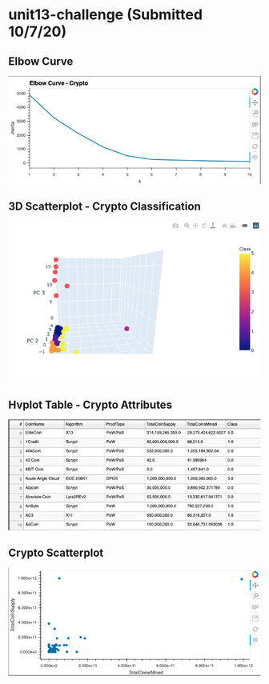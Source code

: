 # unit13-challenge (Submitted 10/7/20)

## Elbow Curve

![Elbow Curve](images/elbow_curve.png)




## 3D Scatterplot - Crypto Classification
![3d_scatter](images/3D_scatter.png)




## Hvplot Table - Crypto Attributes
![Table](images/table.png)




## Crypto Scatterplot
![Coin Scatter](images/coin_scatter.png)
